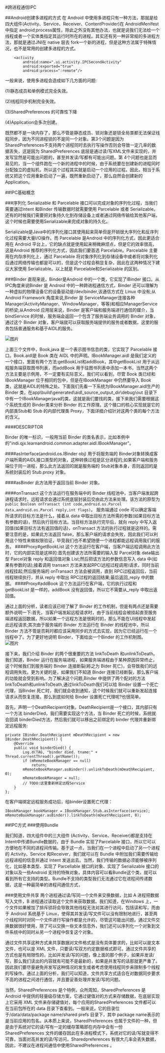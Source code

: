 #跨进程通信IPC

##Android创建多进程的方式
在 Android 中使用多进程只有一种方法，那就是给四大组件(Activity、Service、Receiver、ContentProvider)在 AndroidMenifest 中指定 android;process属性，除此之外没有其他办法，也就是说我们无法给一个线程或者一个实体类指定其运行时所在的进程。其实还有另一种非常规的多进程方法，那就是通过JNI在 native 层去 fork一个新的进程，但是这种方法属于特殊情况，也不是常用的创建多进程的方式。

        <activity
            android:name=".ui.activity.IPCSecondActivity"
            android:exported="true"
            android:process=":remote"/>

一般来说，使用多进程会造成如下几方面的问题:

(1)静态成员和单例模式完全失效。

(2)线程同步机制完全失效。

(3)SharedPreferences 的可靠性下降

(4)Application会多次创建。

既然都不是一块内存了，那么不管是静态成员、锁对象还是锁全局类都无法保证线程同步，因为不同进程锁的不是同一个对象。第3个问题是因为 SharedPreferences不支持两个进程同时去执行写操作否则会导致一定几率的数据丢失，这是因为 SharedPreferences 底层是通过读/写XML文件来实现的，并发写显然是可能出问题的，甚至并发读/写都有可能出问题。第 4个问题也是显而易见的，当一个组件跑在一个新的进程中的时候，由于系统要在创建新的进程同时分配独立的虚拟机，所以这个过程其实就是启动一个应用的过程。因此，相当于系统又把这个应用重新启动了一遍，既然重新启动了，那么自然会创建新的 Application。

##IPC基础概念

###序列化
Serializable 和 Parcelable 接口可以完成对象的序列化过程，当我们需要通过Intent 和Binder 传输数据时就需要使用 Parcelable 或者 Serializable。还有的时候我们需要把对象持久化到存储设备上或者通过网络传输给其他客户端，这个时候也需要使用Serializable来完成对象的持久化。

Serializable是Java中的序列化接口其使用起来简单但是开销很大序列化和反序列化过程需要大量I/O操作。而 Parcelable 是Android 中的序列化方式，因此更适合用在 Android 平台上，它的缺点就是使用起来稍微麻烦点，但是它的效率很高，这是Android 推荐的序列化方式，因此我们要首选 Parcelable。Parcelable 主要用在内存序列化上，通过 Parcelable 将对象序列化到存储设备中或者将对象列化后通过网络传输也都是可以的，但是这个过程会稍显复杂，因此在这两种情况下建议大家使用 Serializable。以上就是 Parcelable和Serializable 的区别。

###Binder
直观来说，Binder是Android 中的一个类，它实现了IBinder 接口。从IPC角度来说Binder 是 Android 中的一种跨进程通信方式，Binder 还可以理解为一种虚拟的物理设备它的设备驱动是/dev/binder,该通信方式在 Linux 中没有;从Android Framework 角度来说,Binder 是 ServiceManager连接各种Manager(ActivityManager、WindowManager，等等)和相应ManagerService 的桥梁;从Android 应用层来说，Binder 是客户端和服务端进行通信的媒介，当bindService 的时候，服务端会返回一个包含了服务端业务调用的 Binder 对象，通过这个 Binder 对象，客户端就可以获取服务端提供的服务或者数据，这里的服务包括普通服务和基于AIDL的服务。

![图片](./image/1-1.png)

上面三个文件中，Book,java 是一个表示图书信息的类，它实现了 Parcelable 接口。Book.aidl是 Book 类在 AIDL 中的声明。IBookManager.aidl 是我们定义的一个接口，里面有两个方法:getBookList和addBook，其中getBookList 用于从远程服务端获取图书列表，而addBook 用于往图书列表中添加一本书，当然这两个方法主要是示例用，不一定要有实际意义。我们可以看到，尽管 Book 类已经和 IBookManager 位于相同的包中，但是在IBookManager 中仍然要导入 Book 类，这就是AIDL的特殊之处。下面我们先看一下系统为IBookManager.aidl生产的 Binder 类，在app\build\generated\aidl_source_output_dir\debug\out 目录下中有一个IBookManagerjava的类，这就是我们要找的类，接下来我们需要根据这个系统生成的 Binder类来分析 Binder 的工作原理。这个接口的核心实现就是它的内部类Stub和 Stub 的内部代理类 Proxy，下面详细介绍针对这两个类的每个方法的含义。

####DESCRIPTOR

Binder 的唯一标识，一般用当前 Binder 的类名表示，比如本例中的"indi.qjx.learnandroid.common.adapter.aidl.IBookManager"。

####asInterface(android.os.IBinder obj)
用于将服务端的 Binder对象转换成客户端所需的AIDL接口类型的对象，这种转换过程是区分进程的,如果客户端和服务端位于同一进程，那么此方法返回的就是服务端的 Stub对象本身，否则返回的是系统封装后的 Stub.proxy 对象。

####asBinder
此方法用于返回当前 Binder 对象。

####onTransact
这个方法运行在服务端中的 Binder 线程池中，当客户端发起跨进程请求时，远程请求会通过系统底层封装后交由此方法来处理。该方法的原型为 `public Boolean onTransact (int code,android.os.Parcel data,android.os.Parcel reply,int flags)`。
服务端通过 code 可以确定客端所请求的目标方法是什么，接着从 data 中取出目标方法所需的参数(如果目标方法有参数的话)，然后执行目标方法。当目标方法执行完毕后，就向 reply 中写入返回值(如果目标方法有返回值的话)，onTransact 方法的执行过程就是这样的。需要注意的是，如果此方法返回 false，那么客户端的请求会失败，因此我们可以利用这个特性来做权限验证，毕竞我们也不希望随便一个进程都能远程调用我们的服务。
####Proxy#getBookList
这个方法运行在客户端，当客户端远程调用此方法时，它的内部实现是这样的:首先创建该方法所需要的输入型 Parcel对象 data输出型 Parcel对象 reply 和返回值对象 List;然后把该方法的参数信息写入 data 中(如果有参数的话);接着调用 transact 方法来发起RPC(远程过程调用)请求，同时当前线程挂起;然后服务端的 onTransact 方法会被调用，直到 RPC过程返回后，当前线程继续执行，并从 reply 中取出 RPC过程的返回结果;最后返回_reply 中的数据。
####Proxy#addBook
这个方法运行在客户端，它的执行过程和 getBookList 是一样的，addBook 没有返回值，所以它不需要从_reply 中取出返回值。

通过上面的分析，读者应该已经了解了 Binder 的工作机制，但是有两点还是需要额外说明一下:首先，当客户端发起远程请求时，由于当前线程会被挂起直至服务端进程返回数据，所以如果一个远程方法是很耗时的，那么不能在UI线程中发起此远程请求;其次由于服务端的 Binder 方法运行在 Binder 的线程池中，所以Binder 方法不管是否耗时都应该采用同步的方式去实现，因为它已经运行在一个线程中了。为了更好地说明 Binder，下面给出一个Binder 的工作机制图。
![图片](./image/1-2.png)

接下来，我们介绍 Binder 的两个很重要的方法 linkToDeath 和unlinkToDeath。我们知道，Binder 运行在服务端进程，如果服务端进程由于某种原因异常终止，这个时候我们到服务端的 Binder 连接断裂(称之为 Bider 死亡)，会导致我们的远程调用失败。更为关键的是，如果我们不知道 Binder 连接已经断裂，那么客户端的功能就会受到影响。为了解决这个问题,Binder 中提供了两个配对的方法linkToDeath和unlinkToDeath,通过linkToDeath我们可以给 Binder 设置一个死亡代理，当Binder 死亡时，我们就会收到通知，这个时候我们就可以重新发起连接请求从而恢复连接。那么到底如何给 Binder 设置死亡代理呢?也很简单。

首先，声明一个DeathRecipient对象。DeathRecipient是一个接口，其内部只有一个方法 binderDied，我们需要实现这个方法，当 Binder 死亡的时候，系统就会回调 binderDied方法，然后我们就可以移出之前绑定的 binder 代理并重新绑定远程服务:

    private IBinder.DeathRecipient mDeathRecipient = new IBinder.DeathRecipient() {
        @Override
        public void binderDied() {
            Log.d(TAG, "binder died. tname:" + Thread.currentThread().getName());
            if (mRemoteBookManager == null)
                return;
            mRemoteBookManager.asBinder().unlinkToDeath(mDeathRecipient, 0);
            mRemoteBookManager = null;
            // TODO:这里重新绑定远程Service
        }
    };

在客户端绑定远程服务成功后，给binder设置死亡代理：

    IBookManager bookManager = IBookManager.Stub.asInterface(service);
    mRemoteBookManager.asBinder().linkToDeath(mDeathRecipient, 0);

##IPC方式
###使用Bundle

我们知道，四大组件中的三大组件 (Activity、Service、Receiver)都是支持在Intent中传递Bundle数据的，由于 Bundle 实现了Parcelable 接口，所以它可以方便地在不同的进程间传输。基于这一点，当我们在一个进程中启动了另一个进程的 Activity、Service 和Receiver，我们就可以在 Bundle 中附加我们需要传输给远程进程的信息并通过 Intent 发送出去。当然，我们传输的数据必须能够被序列化，比如基本类型、实现了 Parcellable 接口的对象、实现了 Serializable 接口的对象以及一些Android 支持的特殊对象，具体内容可以看Bundle这个类，就可以看到所有它支持的类型。Bundle不支持的类型我们无法通过它在进程间传递数据，这是一种最简单的进程间通信方式，

###使用文件共享
两个进程通过读/写同一个文件来交换数据，比如 A 进程把数据写入文件，B 进程通过读取这个文件来获取数据。我们知道，在Windows 上，一个文件如果被加了排斥锁将会导致其他线程无法对其进行访问，包括读和写，而由于 Android 系统基于 Linux，使得其并发读/写文件可以没有限制地进行，甚至两个线程同时对同一个文件进行写操作都是允许的，尽管这可能出问题。通过文件交换数据很好使用，除了可以交换一些文本信息外，我们还可以序列化一个对象到文件系统中的同时从另一个进程中恢复这个对象。

通过文件共享这种方式来共享数据对文件格式是没有具体要求的，比如可以是文本文件，也可以是 XML 文件，只要读/写双方约定数据格式即可。通过文件共享的方式也是有局限性的，比如并发读/写的问题，像上面的那个例子，如果并发读/写，那么我们读出的内容就有可能不是最新的，如果是并发写的话那就更严重了。因此我们要尽量避免并发写这种情况的发生或者考虑使用线程同步来限制多个线程的写操作。通过上面的分析，我们可以知道，文件共享方式适合在对数据同步要求不高的进程之间进行通信，并且要妥善处理并发读/写的问题。

当然，SharedPreferences 是个特例，众所周知，SharedPreferences 是Android 中提供的轻量级存储方案，它通过键值对的方式来存储数据，在底层实现上它采用 XML 文件来存储键值对，每个应用的SharedPreferences 文件都可以在当前包所在的 data 目录下查看到。一般来说，它的目录位于/data/data/package name/shared prefs 目录下，其中 package name表示的是当前应用的包名。从本质上来说，SharedPreferences 也属于文件的一种，但是由于系统对它的读/写有一定的缓存策略即在内存中会有一份SharedPreferences 文件的缓存因此在多进程模式下，系统对它的读/写就变得不可靠，当面对高并发的读/写访问，Sharedpreferences 有很大几率会丢失数据，因此，不建议在进程间通信中使用SharedPreferences 。